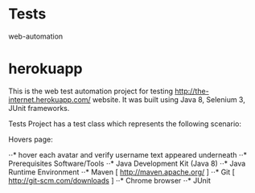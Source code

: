 # Tests
web-automation

# herokuapp
This is the web test automation project for testing http://the-internet.herokuapp.com/ website. It was built using Java 8, Selenium 3, JUnit frameworks.

Tests
Project has a test class which represents the following scenario:

Hovers page: 

⋅⋅* hover each avatar and verify username text appeared underneath
⋅⋅* Prerequisites Software/Tools
⋅⋅* Java Development Kit (Java 8)
⋅⋅* Java Runtime Environment
⋅⋅* Maven [ http://maven.apache.org/ ]
⋅⋅* Git [ http://git-scm.com/downloads ]
⋅⋅* Chrome browser
⋅⋅* JUnit
